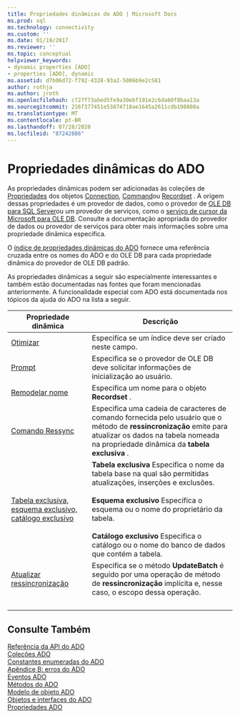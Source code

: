 ```yaml
---
title: Propriedades dinâmicas do ADO | Microsoft Docs
ms.prod: sql
ms.technology: connectivity
ms.custom: ''
ms.date: 01/19/2017
ms.reviewer: ''
ms.topic: conceptual
helpviewer_keywords:
- dynamic properties [ADO]
- properties [ADO], dynamic
ms.assetid: d7b06d72-f792-4328-93a2-5006b9e2c581
author: rothja
ms.author: jroth
ms.openlocfilehash: c727f73abed5fe9a30ebf191e2c6da60f8baa13a
ms.sourcegitcommit: 216f377451e53874718ae1645a2611cdb198808a
ms.translationtype: MT
ms.contentlocale: pt-BR
ms.lasthandoff: 07/28/2020
ms.locfileid: "87242886"
---
```

# <a name="ado-dynamic-properties"></a>Propriedades dinâmicas do ADO
As propriedades dinâmicas podem ser adicionadas às coleções de [Propriedades](../../../ado/reference/ado-api/properties-collection-ado.md) dos objetos [Connection](../../../ado/reference/ado-api/connection-object-ado.md), [Command](../../../ado/reference/ado-api/command-object-ado.md)ou [Recordset](../../../ado/reference/ado-api/recordset-object-ado.md) . A origem dessas propriedades é um provedor de dados, como o provedor de [OLE DB para SQL Server](../../../ado/guide/appendixes/microsoft-ole-db-provider-for-sql-server.md)ou um provedor de serviços, como o [serviço de cursor da Microsoft para OLE DB](../../../ado/guide/appendixes/microsoft-cursor-service-for-ole-db-ado-service-component.md). Consulte a documentação apropriada do provedor de dados ou provedor de serviços para obter mais informações sobre uma propriedade dinâmica específica.  
  
 O [índice de propriedades dinâmicas do ADO](../../../ado/reference/ado-api/ado-dynamic-property-index.md) fornece uma referência cruzada entre os nomes do ADO e do OLE DB para cada propriedade dinâmica do provedor de OLE DB padrão.  
  
 As propriedades dinâmicas a seguir são especialmente interessantes e também estão documentadas nas fontes que foram mencionadas anteriormente. A funcionalidade especial com ADO está documentada nos tópicos da ajuda do ADO na lista a seguir.  
  
|Propriedade dinâmica|Descrição|  
|-|-|  
|[Otimizar](../../../ado/reference/ado-api/optimize-property-dynamic-ado.md)|Especifica se um índice deve ser criado neste campo.|  
|[Prompt](../../../ado/reference/ado-api/prompt-property-dynamic-ado.md)|Especifica se o provedor de OLE DB deve solicitar informações de inicialização ao usuário.|  
|[Remodelar nome](../../../ado/reference/ado-api/reshape-name-property-dynamic-ado.md)|Especifica um nome para o objeto **Recordset** .|  
|[Comando Ressync](../../../ado/reference/ado-api/resync-command-property-dynamic-ado.md)|Especifica uma cadeia de caracteres de comando fornecida pelo usuário que o método de **ressincronização** emite para atualizar os dados na tabela nomeada na propriedade dinâmica da **tabela exclusiva** .|  
|[Tabela exclusiva, esquema exclusivo, catálogo exclusivo](../../../ado/reference/ado-api/unique-table-unique-schema-unique-catalog-properties-dynamic-ado.md)|**Tabela exclusiva** Especifica o nome da tabela base na qual são permitidas atualizações, inserções e exclusões.<br /><br /> **Esquema exclusivo** Especifica o esquema ou o nome do proprietário da tabela.<br /><br /> **Catálogo exclusivo** Especifica o catálogo ou o nome do banco de dados que contém a tabela.|  
|[Atualizar ressincronização](../../../ado/reference/ado-api/update-resync-property-dynamic-ado.md)|Especifica se o método **UpdateBatch** é seguido por uma operação de método de **ressincronização** implícita e, nesse caso, o escopo dessa operação.|
| &nbsp; | &nbsp; |

## <a name="see-also"></a>Consulte Também  
 [Referência da API do ADO](../../../ado/reference/ado-api/ado-api-reference.md)   
 [Coleções ADO](../../../ado/reference/ado-api/ado-collections.md)   
 [Constantes enumeradas do ADO](../../../ado/reference/ado-api/ado-enumerated-constants.md)   
 [Apêndice B: erros do ADO](../../../ado/guide/appendixes/appendix-b-ado-errors.md)   
 [Eventos ADO](../../../ado/reference/ado-api/ado-events.md)   
 [Métodos do ADO](../../../ado/reference/ado-api/ado-methods.md)   
 [Modelo de objeto ADO](../../../ado/reference/ado-api/ado-object-model.md)   
 [Objetos e interfaces do ADO](../../../ado/reference/ado-api/ado-objects-and-interfaces.md)   
 [Propriedades ADO](../../../ado/reference/ado-api/ado-properties.md)

